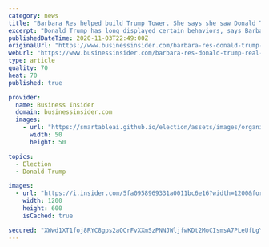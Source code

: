 ```yaml
---
category: news
title: "Barbara Res helped build Trump Tower. She says she saw Donald Trump ignore experts and disrespect employees in her 18 years working with him."
excerpt: "Donald Trump has long displayed certain behaviors, says Barbara Res, whose new book \"Tower of Lies\" recounts almost 2 decades of working with him."
publishedDateTime: 2020-11-03T22:49:00Z
originalUrl: "https://www.businessinsider.com/barbara-res-donald-trump-real-estate-trump-tower-2020-11"
webUrl: "https://www.businessinsider.com/barbara-res-donald-trump-real-estate-trump-tower-2020-11"
type: article
quality: 70
heat: 70
published: true

provider:
  name: Business Insider
  domain: businessinsider.com
  images:
    - url: "https://smartableai.github.io/election/assets/images/organizations/businessinsider.com-50x50.jpg"
      width: 50
      height: 50

topics:
  - Election
  - Donald Trump

images:
  - url: "https://i.insider.com/5fa0958969331a0011bc6e16?width=1200&format=jpeg"
    width: 1200
    height: 600
    isCached: true

secured: "XWwd1XT1foj8RYC8gps2aOCrFvXXmSzPNNJWljfwKDt2MoCIsmsA7PLeUfLgYVtp+jco6NW/Y6s4KOKXp7bORBfwlJ+b4UjaWpPPOsGpH3TSIG6evDHvE2b/GjPN4E3Gy6l9s//ghnjVM6X55dY7CZFqjjh2jCIfDLhPAlxIgoRZo18F/sCiqr/smD5BkXqnPD+ccnGuDUTKY9Cqlaf8ykYAab6SiHHIznNj05kyD5+tefK7EZjtaIIFesjyF48DbtNfAP6hTaz/Hq7MuQ1/ntm88oRDNj69sr+rAew9TWesgS8Q0mojxZWVnzakvRYswTFGmKZrm1CvJqurX2x959gayDytp66f1R0SqE3m6BQ=;p1QHBWdxFWYWz+ReHjAktg=="
---
```


